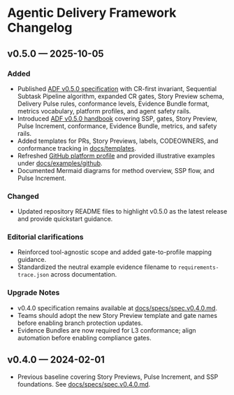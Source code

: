 # Agentic Delivery Framework Changelog

## v0.5.0 — 2025-10-05
### Added
- Published [ADF v0.5.0 specification](docs/specs/adf-spec-v0.5.0.md) with CR-first invariant, Sequential Subtask Pipeline algorithm, expanded CR gates, Story Preview schema, Delivery Pulse rules, conformance levels, Evidence Bundle format, metrics vocabulary, platform profiles, and agent safety rails.
- Introduced [ADF v0.5.0 handbook](docs/handbook/README.md) covering SSP, gates, Story Preview, Pulse Increment, conformance, Evidence Bundle, metrics, and safety rails.
- Added templates for PRs, Story Previews, labels, CODEOWNERS, and conformance tracking in [docs/templates](docs/templates/).
- Refreshed [GitHub platform profile](docs/profiles/github.md) and provided illustrative examples under [docs/examples/github](docs/examples/github/).
- Documented Mermaid diagrams for method overview, SSP flow, and Pulse Increment.

### Changed
- Updated repository README files to highlight v0.5.0 as the latest release and provide quickstart guidance.

### Editorial clarifications
- Reinforced tool-agnostic scope and added gate-to-profile mapping guidance.
- Standardized the neutral example evidence filename to `requirements-trace.json` across documentation.

### Upgrade Notes
- v0.4.0 specification remains available at [docs/specs/spec.v0.4.0.md](docs/specs/spec.v0.4.0.md).
- Teams should adopt the new Story Preview template and gate names before enabling branch protection updates.
- Evidence Bundles are now required for L3 conformance; align automation before enabling compliance gates.

## v0.4.0 — 2024-02-01
- Previous baseline covering Story Previews, Pulse Increment, and SSP foundations. See [docs/specs/spec.v0.4.0.md](docs/specs/spec.v0.4.0.md).
